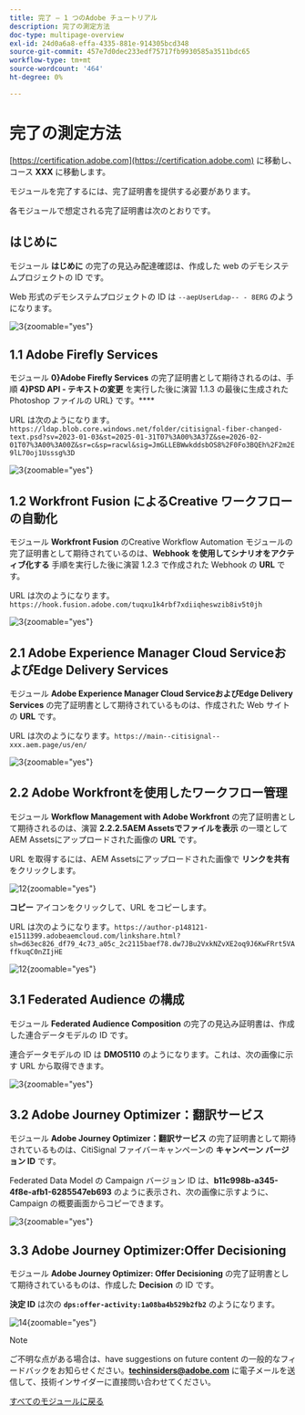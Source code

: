 ```yaml
---
title: 完了 – 1 つのAdobe チュートリアル
description: 完了の測定方法
doc-type: multipage-overview
exl-id: 24d0a6a8-effa-4335-881e-914305bcd348
source-git-commit: 457e7d0dec233edf75717fb9930585a3511bdc65
workflow-type: tm+mt
source-wordcount: '464'
ht-degree: 0%

---
```


# 完了の測定方法

[https://certification.adobe.com](https://certification.adobe.com) に移動し、コース **XXX** に移動します。

モジュールを完了するには、完了証明書を提供する必要があります。

各モジュールで想定される完了証明書は次のとおりです。

## はじめに

モジュール **はじめに** の完了の見込み配達確認は、作成した web のデモシステムプロジェクトの ID です。

Web 形式のデモシステムプロジェクトの ID は `--aepUserLdap-- - 8ERG` のようになります。

![3](./assets/images/module0dtl.png){zoomable="yes"}


## 1.1 Adobe Firefly Services

モジュール **0}Adobe Firefly Services** の完了証明書として期待されるのは、手順 **4}PSD API - テキストの変更** を実行した後に演習 1.1.3 の最後に生成されたPhotoshop ファイルの URL} です。****

URL は次のようになります。`https://ldap.blob.core.windows.net/folder/citisignal-fiber-changed-text.psd?sv=2023-01-03&st=2025-01-31T07%3A00%3A37Z&se=2026-02-01T07%3A00%3A00Z&sr=c&sp=racwl&sig=JmGLLEBWwkddsbOS8%2F0Fo3BQEh%2F2m2E9lL70oj1Usssg%3D`

![3](./assets/images/ps24.png){zoomable="yes"}

## 1.2 Workfront Fusion によるCreative ワークフローの自動化

モジュール **Workfront Fusion** のCreative Workflow Automation モジュールの完了証明書として期待されているのは、**Webhook を使用してシナリオをアクティブ化する** 手順を実行した後に演習 1.2.3 で作成された Webhook の **URL** です。

URL は次のようになります。`https://hook.fusion.adobe.com/tuqxu1k4rbf7xdiiqheswzib8iv5t0jh`

![3](./assets/images/wff.png){zoomable="yes"}

## 2.1 Adobe Experience Manager Cloud ServiceおよびEdge Delivery Services

モジュール **Adobe Experience Manager Cloud ServiceおよびEdge Delivery Services** の完了証明書として期待されているものは、作成された Web サイトの **URL** です。

URL は次のようになります。`https://main--citisignal--xxx.aem.page/us/en/`

![3](./assets/images/aemcsweb.png){zoomable="yes"}

## 2.2 Adobe Workfrontを使用したワークフロー管理

モジュール **Workflow Management with Adobe Workfront** の完了証明書として期待されるのは、演習 **2.2.2.5AEM Assetsでファイルを表示** の一環としてAEM Assetsにアップロードされた画像の **URL** です。

URL を取得するには、AEM Assetsにアップロードされた画像で **リンクを共有** をクリックします。

![12](./assets/images/wflink1.png){zoomable="yes"}

**コピー** アイコンをクリックして、URL をコピーします。

URL は次のようになります。`https://author-p148121-e1511399.adobeaemcloud.com/linkshare.html?sh=d63ec826_df79_4c73_a05c_2c2115baef78.dw7JBu2VxkNZvXE2oq9J6KwFRrt5VAffkuqC0nZIjHE`

![12](./assets/images/wflink2.png){zoomable="yes"}

## 3.1 Federated Audience の構成

モジュール **Federated Audience Composition** の完了の見込み証明書は、作成した連合データモデルの ID です。

連合データモデルの ID は **DMO5110** のようになります。これは、次の画像に示す URL から取得できます。

![3](./assets/images/completemodule3fac.png){zoomable="yes"}

## 3.2 Adobe Journey Optimizer：翻訳サービス

モジュール **Adobe Journey Optimizer：翻訳サービス** の完了証明書として期待されているものは、CitiSignal ファイバーキャンペーンの **キャンペーン バージョン ID** です。

Federated Data Model の Campaign バージョン ID は、**b11c998b-a345-4f8e-afb1-6285547eb693** のように表示され、次の画像に示すように、Campaign の概要画面からコピーできます。

![3](./assets/images/completemodule32ajotransl.png){zoomable="yes"}

## 3.3 Adobe Journey Optimizer:Offer Decisioning

モジュール **Adobe Journey Optimizer: Offer Decisioning** の完了証明書として期待されているものは、作成した **Decision** の ID です。

**決定 ID** は次の **`dps:offer-activity:1a08ba4b529b2fb2`** のようになります。

![14](./assets/images/offers.png){zoomable="yes"}

>[!NOTE]
>
>ご不明な点がある場合は、have suggestions on future content の一般的なフィードバックをお知らせください。**techinsiders@adobe.com** に電子メールを送信して、技術インサイダーに直接問い合わせてください。

[すべてのモジュールに戻る](./overview.md)
